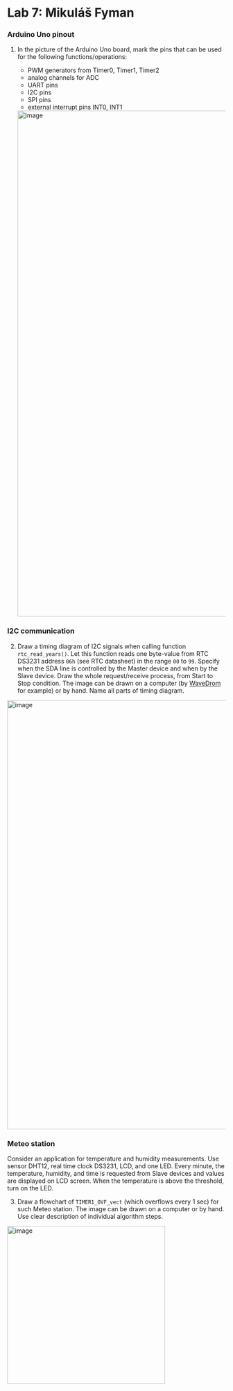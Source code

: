 # Lab 7: Mikuláš Fyman

### Arduino Uno pinout

1. In the picture of the Arduino Uno board, mark the pins that can be used for the following functions/operations:
   * PWM generators from Timer0, Timer1, Timer2
   * analog channels for ADC
   * UART pins
   * I2C pins
   * SPI pins
   * external interrupt pins INT0, INT1

   <img width="1166" alt="image" src="https://user-images.githubusercontent.com/99393884/201994263-972ba306-a359-4b26-be08-f5699378d556.png">

### I2C communication

2. Draw a timing diagram of I2C signals when calling function `rtc_read_years()`. Let this function reads one byte-value from RTC DS3231 address `06h` (see RTC datasheet) in the range `00` to `99`. Specify when the SDA line is controlled by the Master device and when by the Slave device. Draw the whole request/receive process, from Start to Stop condition. The image can be drawn on a computer (by [WaveDrom](https://wavedrom.com/) for example) or by hand. Name all parts of timing diagram.

  <img width="989" alt="image" src="https://user-images.githubusercontent.com/99393884/201991238-719bc876-bbe3-4bcc-85b8-38fe8baeccad.png">

### Meteo station

Consider an application for temperature and humidity measurements. Use sensor DHT12, real time clock DS3231, LCD, and one LED. Every minute, the temperature, humidity, and time is requested from Slave devices and values are displayed on LCD screen. When the temperature is above the threshold, turn on the LED.

3. Draw a flowchart of `TIMER1_OVF_vect` (which overflows every 1&nbsp;sec) for such Meteo station. The image can be drawn on a computer or by hand. Use clear description of individual algorithm steps.

  <img width="364" alt="image" src="https://user-images.githubusercontent.com/99393884/201991319-4ce25a67-bd13-4d66-b713-7a1aa75ec1be.png">
